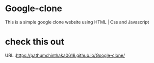 # Google-clone
This is a simple google clone website using HTML | Css and Javascript

# check this out
URL :https://pathumchinthaka0618.github.io/Google-clone/
